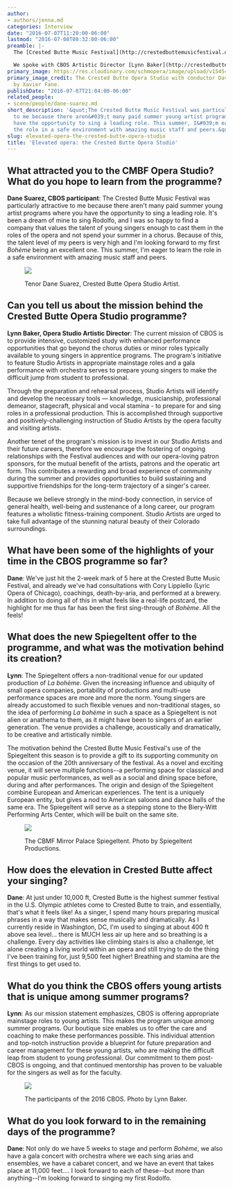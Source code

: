 ```yaml
---
author:
- authors/jenna.md
categories: Interview
date: "2016-07-07T11:20:00-06:00"
lastmod: "2016-07-08T08:32:00-06:00"
preamble: |-
  The [Crested Butte Music Festival](http://crestedbuttemusicfestival.org/) is celebrating its 20th season this year; helping to celebrate is the new Spiegeltent, a new venue for all mainstage CBMF events with a stunning view of Mt. Crested Butte. Each year the Festival welcomes the young artists of the [Crested Butte Opera Studio](http://crestedbuttemusicfestival.org/opera-in-paradise/opera-studio/), and this summer they present a fully staged production of *La bohème*, under maestro David Stern.

  We spoke with CBOS Artistic Director [Lynn Baker](http://crestedbuttemusicfestival.org/opera-in-paradise/faculty/), and tenor [Dane Suarez](/scene/people/dane-suarez/), Opera Studio Artist, about what the Festival has to offer young singers, and how they all feel about singing at 9,500ft elevation.
primary_image: https://res.cloudinary.com/schmopera/image/upload/v1545409169/media/webhook-uploads/1467911972818/2016-07-07---Crested-Butte-Music-Festival-Opera-Studio-with-conductor-David-Stern-Xavier-Fane.jpg.jpg
primary_image_credit: The Crested Butte Opera Studio with conductor David Stern. Photo
  by Xavier Fane.
publishDate: "2016-07-07T21:04:00-06:00"
related_people:
- scene/people/dane-suarez.md
short_description: '&quot;The Crested Butte Music Festival was particularly attractive
  to me because there aren&#039;t many paid summer young artist programs where you
  have the opportunity to sing a leading role. This summer, I&#039;m eager to learn
  the role in a safe environment with amazing music staff and peers.&quot;'
slug: elevated-opera-the-crested-butte-opera-studio
title: 'Elevated opera: the Crested Butte Opera Studio'
---
```


## What attracted you to the CMBF Opera Studio? What do you hope to learn from the programme?

**Dane Suarez, CBOS participant**: The Crested Butte Music Festival was particularly attractive to me because there aren't many paid summer young artist programs where you have the opportunity to sing a leading role.  It's been a dream of mine to sing Rodolfo, and I was so happy to find a company that values the talent of young singers enough to cast them in the roles of the opera and not spend your summer in a chorus.  Because of this, the talent level of my peers is very high and I'm looking forward to my first *Bohème* being an excellent one. This summer, I'm eager to learn the role in a safe environment with amazing music staff and peers.

<figure data-type="image">

![](https://res.cloudinary.com/schmopera/image/upload/v1545409169/media/webhook-uploads/1467946577154/2016-07-07---Dane-Suarez-full.jpg.jpg)
<figcaption>Tenor Dane Suarez, Crested Butte Opera Studio Artist.</figcaption>
</figure>

## Can you tell us about the mission behind the Crested Butte Opera Studio programme?

**Lynn Baker, Opera Studio Artistic Director**: The current mission of CBOS is to provide intensive, customized study with enhanced performance opportunities that go beyond the chorus duties or minor roles typically available to young singers in apprentice programs. The program's initiative to feature Studio Artists in appropriate mainstage roles and a gala performance with orchestra serves to prepare young singers to make the difficult jump from student to professional. 

Through the preparation and rehearsal process, Studio Artists will identify and develop the necessary tools — knowledge, musicianship, professional demeanor, stagecraft, physical and vocal stamina - to prepare for and sing roles in a professional production. This is accomplished through supportive and positively-challenging instruction of Studio Artists by the opera faculty and visiting artists. 

Another tenet of the program's mission is to invest in our Studio Artists and their future careers, therefore we encourage the fostering of ongoing relationships with the Festival audiences and with our opera-loving patron sponsors, for the mutual benefit of the artists, patrons and the operatic art form. This contributes a rewarding and broad experience of community during the summer and provides opportunities to build sustaining and supportive friendships for the long-term trajectory of a singer's career. 

Because we believe strongly in the mind-body connection, in service of general health, well-being and sustenance of a long career, our program features a wholistic fitness-training component.  Studio Artists are urged to take full advantage of the stunning natural beauty of their Colorado surroundings.

## What have been some of the highlights of your time in the CBOS programme so far?

**Dane**: We've just hit the 2-week mark of 5 here at the Crested Butte Music Festival, and already we've had consultations with Cory Lippiello (Lyric Opera of Chicago), coachings, death-by-aria, and performed at a brewery.  In addition to doing all of this in what feels like a real-life postcard, the highlight for me thus far has been the first sing-through of *Bohème*.  All the feels!

## What does the new Spiegeltent offer to the programme, and what was the motivation behind its creation?

**Lynn**: The Spiegeltent offers a non-traditional venue for our updated production of *La bohème*. Given the increasing influence and ubiquity of small opera companies, portability of productions and multi-use performance spaces are more and more the norm. Young singers are already accustomed to such flexible venues and non-traditional stages, so the idea of performing *La bohème* in such a space as a Spiegeltent is not alien or anathema to them, as it might have been to singers of an earlier generation. The venue provides a challenge, acoustically and dramatically, to be creative and artistically nimble. 

The motivation behind the Crested Butte Music Festival's use of the Spiegeltent this season is to provide a gift to its supporting community on the occasion of the 20th anniversary of the festival.  As a novel and exciting venue, it will serve multiple functions--a performing space for classical and popular music performances, as well as a social and dining space before, during and after performances. The origin and design of the Spiegeltent combine European and American experiences. The tent is a uniquely European entity, but gives a nod to American saloons and dance halls of the same era.  The Spiegeltent will serve as a stepping stone to the Biery-Witt Performing Arts Center, which will be built on the same site.

<figure data-type="image">

![](https://res.cloudinary.com/schmopera/image/upload/v1545409169/media/webhook-uploads/1467946465765/2016-07-08---Crested-Butte-Music-Festival-Mirror-Palace-Spiegeltent-Productions.jpg.jpg)
<figcaption>The CBMF Mirror Palace Spiegeltent. Photo by Spiegeltent Productions.
</figcaption></figure>

## How does the elevation in Crested Butte affect your singing?

**Dane**: At just under 10,000 ft, Crested Butte is the highest summer festival in the U.S.  Olympic athletes come to Crested Butte to train, and essentially, that's what it feels like!  As a singer, I spend many hours preparing musical phrases in a way that makes sense musically and dramatically.  As I currently reside in Washington, DC, I'm used to singing at about 400 ft above sea level... there is MUCH less air up here and so breathing is a challenge.  Every day activities like climbing stairs is also a challenge, let alone creating a living world within an opera and still trying to do the thing I've been training for, just 9,500 feet higher!  Breathing and stamina are the first things to get used to.

## What do you think the CBOS offers young artists that is unique among summer programs?

**Lynn**: As our mission statement emphasizes, CBOS is offering appropriate mainstage roles to young artists.  This makes the program unique among summer programs. Our boutique size enables us to offer the care and coaching to make these performances possible. This individual attention and top-notch instruction provide a blueprint for future preparation and career management for these young artists, who are making the difficult leap from student to young professional.  Our commitment to them post-CBOS is ongoing, and that continued mentorship has proven to be valuable for the singers as well as for the faculty. 

<figure data-type="image">

![](https://res.cloudinary.com/schmopera/image/upload/v1545409169/media/webhook-uploads/1467912562475/2016-07-07---CBOS-Participants.jpg.jpg)
<figcaption>The participants of the 2016 CBOS. Photo by Lynn Baker.</figcaption></figure>

## What do you look forward to in the remaining days of the programme?

**Dane**: Not only do we have 5 weeks to stage and perform *Bohème*, we also have a gala concert with orchestra where we each sing arias and ensembles, we have a cabaret concert, and we have an event that takes place at 11,000 feet.... I look forward to each of these--but more than anything--I'm looking forward to singing my first Rodolfo.
